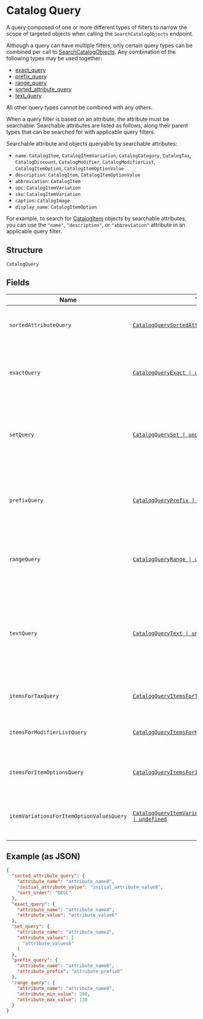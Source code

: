 
# Catalog Query

A query composed of one or more different types of filters to narrow the scope of targeted objects when calling the `SearchCatalogObjects` endpoint.

Although a query can have multiple filters, only certain query types can be combined per call to [SearchCatalogObjects](../../doc/api/catalog.md#search-catalog-objects).
Any combination of the following types may be used together:

- [exact_query](../../doc/models/catalog-query-exact.md)
- [prefix_query](../../doc/models/catalog-query-prefix.md)
- [range_query](../../doc/models/catalog-query-range.md)
- [sorted_attribute_query](../../doc/models/catalog-query-sorted-attribute.md)
- [text_query](../../doc/models/catalog-query-text.md)

All other query types cannot be combined with any others.

When a query filter is based on an attribute, the attribute must be searchable.
Searchable attributes are listed as follows, along their parent types that can be searched for with applicable query filters.

Searchable attribute and objects queryable by searchable attributes:

- `name`:  `CatalogItem`, `CatalogItemVariation`, `CatalogCategory`, `CatalogTax`, `CatalogDiscount`, `CatalogModifier`, `CatalogModifierList`, `CatalogItemOption`, `CatalogItemOptionValue`
- `description`: `CatalogItem`, `CatalogItemOptionValue`
- `abbreviation`: `CatalogItem`
- `upc`: `CatalogItemVariation`
- `sku`: `CatalogItemVariation`
- `caption`: `CatalogImage`
- `display_name`: `CatalogItemOption`

For example, to search for [CatalogItem](../../doc/models/catalog-item.md) objects by searchable attributes, you can use
the `"name"`, `"description"`, or `"abbreviation"` attribute in an applicable query filter.

## Structure

`CatalogQuery`

## Fields

| Name | Type | Tags | Description |
|  --- | --- | --- | --- |
| `sortedAttributeQuery` | [`CatalogQuerySortedAttribute \| undefined`](../../doc/models/catalog-query-sorted-attribute.md) | Optional | The query expression to specify the key to sort search results. |
| `exactQuery` | [`CatalogQueryExact \| undefined`](../../doc/models/catalog-query-exact.md) | Optional | The query filter to return the search result by exact match of the specified attribute name and value. |
| `setQuery` | [`CatalogQuerySet \| undefined`](../../doc/models/catalog-query-set.md) | Optional | The query filter to return the search result(s) by exact match of the specified `attribute_name` and any of<br>the `attribute_values`. |
| `prefixQuery` | [`CatalogQueryPrefix \| undefined`](../../doc/models/catalog-query-prefix.md) | Optional | The query filter to return the search result whose named attribute values are prefixed by the specified attribute value. |
| `rangeQuery` | [`CatalogQueryRange \| undefined`](../../doc/models/catalog-query-range.md) | Optional | The query filter to return the search result whose named attribute values fall between the specified range. |
| `textQuery` | [`CatalogQueryText \| undefined`](../../doc/models/catalog-query-text.md) | Optional | The query filter to return the search result whose searchable attribute values contain all of the specified keywords or tokens, independent of the token order or case. |
| `itemsForTaxQuery` | [`CatalogQueryItemsForTax \| undefined`](../../doc/models/catalog-query-items-for-tax.md) | Optional | The query filter to return the items containing the specified tax IDs. |
| `itemsForModifierListQuery` | [`CatalogQueryItemsForModifierList \| undefined`](../../doc/models/catalog-query-items-for-modifier-list.md) | Optional | The query filter to return the items containing the specified modifier list IDs. |
| `itemsForItemOptionsQuery` | [`CatalogQueryItemsForItemOptions \| undefined`](../../doc/models/catalog-query-items-for-item-options.md) | Optional | The query filter to return the items containing the specified item option IDs. |
| `itemVariationsForItemOptionValuesQuery` | [`CatalogQueryItemVariationsForItemOptionValues \| undefined`](../../doc/models/catalog-query-item-variations-for-item-option-values.md) | Optional | The query filter to return the item variations containing the specified item option value IDs. |

## Example (as JSON)

```json
{
  "sorted_attribute_query": {
    "attribute_name": "attribute_name0",
    "initial_attribute_value": "initial_attribute_value8",
    "sort_order": "DESC"
  },
  "exact_query": {
    "attribute_name": "attribute_name4",
    "attribute_value": "attribute_value6"
  },
  "set_query": {
    "attribute_name": "attribute_name2",
    "attribute_values": [
      "attribute_values6"
    ]
  },
  "prefix_query": {
    "attribute_name": "attribute_name6",
    "attribute_prefix": "attribute_prefix8"
  },
  "range_query": {
    "attribute_name": "attribute_name0",
    "attribute_min_value": 208,
    "attribute_max_value": 138
  }
}
```

